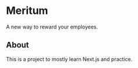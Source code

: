 # Meritum

A new way to reward your employees.

## About

This is a project to mostly learn Next.js and practice.
